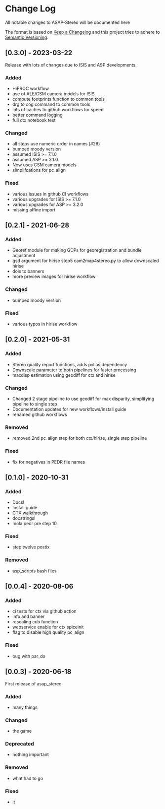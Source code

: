 # Change Log   
All notable changes to ASAP-Stereo will be documented here

The format is based on [Keep a Changelog](http://keepachangelog.com/)
and this project tries to adhere to [Semantic Versioning](http://semver.org/).


## [0.3.0] - 2023-03-22
Release with lots of changes due to ISIS and ASP developments.
### Added
- HiPROC workflow
- use of ALE/CSM camera models for ISIS
- compute footprints function to common tools
- drg to cog command to common tools
- lots of caches to github workflows for speed
- better command logging
- full ctx notebook test

### Changed
- all steps use numeric order in names (#28)
- bumped moody version
- assumed ISIS >= 7.1.0
- assumed ASP >= 3.1.0
- Now uses CSM camera models
- simplifcations for pc_align 

### Fixed
- various issues in github CI workflows
- various upgrades for ISIS >= 7.1.0
- various upgrades for ASP >= 3.2.0
- missing affine import 

## [0.2.1] - 2021-06-28
### Added
- Georef module for making GCPs for georegistration and bundle adjustment
- gsd argument for hirise step5 cam2map4stereo.py to allow downscaled hirise
- dois to banners
- more preview images for hirise workflow

### Changed
- bumped moody version

### Fixed
- various typos in hirise workflow

## [0.2.0] - 2021-05-31
### Added
- Stereo quality report functions, adds pvl as dependency
- Downscale parameter to both pipelines for faster processing
- maxdisp estimation using geodiff for ctx and hirise

### Changed
- Changed 2 stage pipeline to use geodiff for max disparity, simplifying pipeline to single step
- Documentation updates for new workflows/install guide
- renamed github workflows

### Removed
- removed 2nd pc_align step for both ctx/hirise, single step pipeline

### Fixed
- fix for negatives in PEDR file names

## [0.1.0] - 2020-10-31
### Added
- Docs!
- Install guide
- CTX walkthrough
- docstrings!
- mola pedr pre step 10

### Fixed
- step twelve postix

### Removed
- asp_scripts bash files

## [0.0.4] - 2020-08-06
### Added
- ci tests for ctx via github action
- info and banner
- rescaling cub function
- webservice enable for ctx spiceinit
- flag to disable high quality pc_align

### Fixed
- bug with par_do 

## [0.0.3] - 2020-06-18
First release of asap_stereo

### Added
- many things

### Changed
- the game

### Deprecated
- nothing important

### Removed
- what had to go

### Fixed
- it
